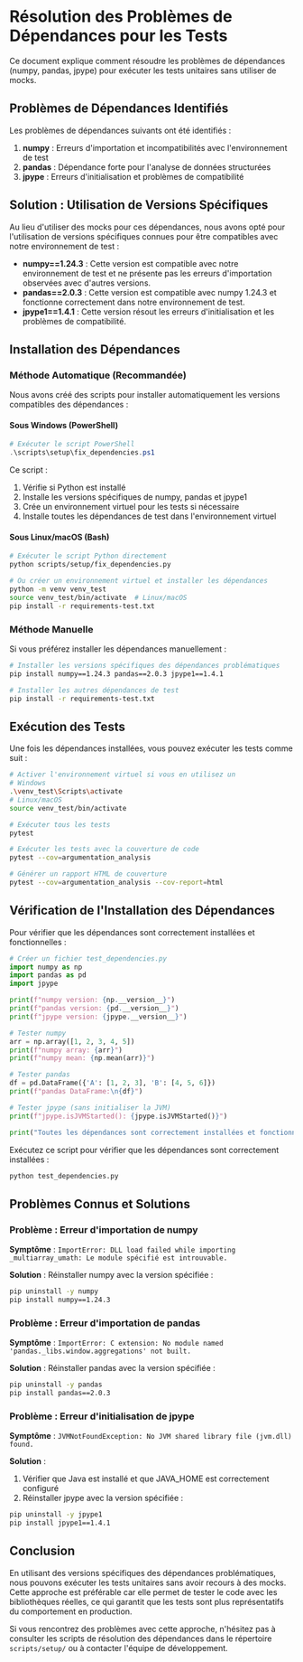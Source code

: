 # Résolution des Problèmes de Dépendances pour les Tests

Ce document explique comment résoudre les problèmes de dépendances (numpy, pandas, jpype) pour exécuter les tests unitaires sans utiliser de mocks.

## Problèmes de Dépendances Identifiés

Les problèmes de dépendances suivants ont été identifiés :

1. **numpy** : Erreurs d'importation et incompatibilités avec l'environnement de test
2. **pandas** : Dépendance forte pour l'analyse de données structurées
3. **jpype** : Erreurs d'initialisation et problèmes de compatibilité

## Solution : Utilisation de Versions Spécifiques

Au lieu d'utiliser des mocks pour ces dépendances, nous avons opté pour l'utilisation de versions spécifiques connues pour être compatibles avec notre environnement de test :

- **numpy==1.24.3** : Cette version est compatible avec notre environnement de test et ne présente pas les erreurs d'importation observées avec d'autres versions.
- **pandas==2.0.3** : Cette version est compatible avec numpy 1.24.3 et fonctionne correctement dans notre environnement de test.
- **jpype1==1.4.1** : Cette version résout les erreurs d'initialisation et les problèmes de compatibilité.

## Installation des Dépendances

### Méthode Automatique (Recommandée)

Nous avons créé des scripts pour installer automatiquement les versions compatibles des dépendances :

#### Sous Windows (PowerShell)

```powershell
# Exécuter le script PowerShell
.\scripts\setup\fix_dependencies.ps1
```

Ce script :
1. Vérifie si Python est installé
2. Installe les versions spécifiques de numpy, pandas et jpype1
3. Crée un environnement virtuel pour les tests si nécessaire
4. Installe toutes les dépendances de test dans l'environnement virtuel

#### Sous Linux/macOS (Bash)

```bash
# Exécuter le script Python directement
python scripts/setup/fix_dependencies.py

# Ou créer un environnement virtuel et installer les dépendances
python -m venv venv_test
source venv_test/bin/activate  # Linux/macOS
pip install -r requirements-test.txt
```

### Méthode Manuelle

Si vous préférez installer les dépendances manuellement :

```bash
# Installer les versions spécifiques des dépendances problématiques
pip install numpy==1.24.3 pandas==2.0.3 jpype1==1.4.1

# Installer les autres dépendances de test
pip install -r requirements-test.txt
```

## Exécution des Tests

Une fois les dépendances installées, vous pouvez exécuter les tests comme suit :

```bash
# Activer l'environnement virtuel si vous en utilisez un
# Windows
.\venv_test\Scripts\activate
# Linux/macOS
source venv_test/bin/activate

# Exécuter tous les tests
pytest

# Exécuter les tests avec la couverture de code
pytest --cov=argumentation_analysis

# Générer un rapport HTML de couverture
pytest --cov=argumentation_analysis --cov-report=html
```

## Vérification de l'Installation des Dépendances

Pour vérifier que les dépendances sont correctement installées et fonctionnelles :

```python
# Créer un fichier test_dependencies.py
import numpy as np
import pandas as pd
import jpype

print(f"numpy version: {np.__version__}")
print(f"pandas version: {pd.__version__}")
print(f"jpype version: {jpype.__version__}")

# Tester numpy
arr = np.array([1, 2, 3, 4, 5])
print(f"numpy array: {arr}")
print(f"numpy mean: {np.mean(arr)}")

# Tester pandas
df = pd.DataFrame({'A': [1, 2, 3], 'B': [4, 5, 6]})
print(f"pandas DataFrame:\n{df}")

# Tester jpype (sans initialiser la JVM)
print(f"jpype.isJVMStarted(): {jpype.isJVMStarted()}")

print("Toutes les dépendances sont correctement installées et fonctionnelles.")
```

Exécutez ce script pour vérifier que les dépendances sont correctement installées :

```bash
python test_dependencies.py
```

## Problèmes Connus et Solutions

### Problème : Erreur d'importation de numpy

**Symptôme** : `ImportError: DLL load failed while importing _multiarray_umath: Le module spécifié est introuvable.`

**Solution** : Réinstaller numpy avec la version spécifiée :
```bash
pip uninstall -y numpy
pip install numpy==1.24.3
```

### Problème : Erreur d'importation de pandas

**Symptôme** : `ImportError: C extension: No module named 'pandas._libs.window.aggregations' not built.`

**Solution** : Réinstaller pandas avec la version spécifiée :
```bash
pip uninstall -y pandas
pip install pandas==2.0.3
```

### Problème : Erreur d'initialisation de jpype

**Symptôme** : `JVMNotFoundException: No JVM shared library file (jvm.dll) found.`

**Solution** : 
1. Vérifier que Java est installé et que JAVA_HOME est correctement configuré
2. Réinstaller jpype avec la version spécifiée :
```bash
pip uninstall -y jpype1
pip install jpype1==1.4.1
```

## Conclusion

En utilisant des versions spécifiques des dépendances problématiques, nous pouvons exécuter les tests unitaires sans avoir recours à des mocks. Cette approche est préférable car elle permet de tester le code avec les bibliothèques réelles, ce qui garantit que les tests sont plus représentatifs du comportement en production.

Si vous rencontrez des problèmes avec cette approche, n'hésitez pas à consulter les scripts de résolution des dépendances dans le répertoire `scripts/setup/` ou à contacter l'équipe de développement.